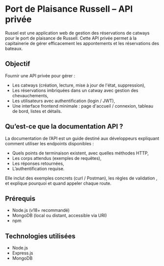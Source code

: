 # Port de Plaisance Russell – API privée

Russel est une application web de gestion des réservations de catways pour le port de plaisance de Russell. Cette API privée permet à la capitainerie de gérer efficacement les appontements et les réservations des bateaux.



##  Objectif

Fournir une API privée pour gérer :
- Les catways (création, lecture, mise à jour de l'état, suppression),
- Les réservations imbriquées dans un catway avec gestion des chevauchements,
- Les utilisateurs avec authentification (login / JWT),
- Une interface frontend minimale : page d'accueil / connexion, tableau de bord, listes et détails.



##  Qu’est-ce que la documentation API ?

La documentation de l’API est un guide destiné aux développeurs expliquant comment utiliser les endpoints disponibles :  
- Quels points de terminaison existent, avec quelles méthodes HTTP,  
- Les corps attendus (exemples de requêtes),  
- Les réponses retournées,  
- L’authentification requise.  

Elle inclut des exemples concrets (curl / Postman), les règles de validation , et explique pourquoi et quand appeler chaque route.



##  Prérequis

- Node.js (v18+ recommandé)  
- MongoDB (local ou distant, accessible via URI)  
- npm  

## Technologies utilisées

- Node.js 
- Express.js 
- MongoDB 
